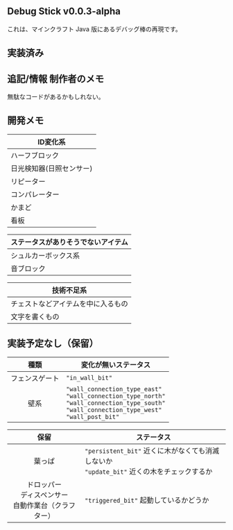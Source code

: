 ## Debug Stick v0.0.3-alpha

これは、マインクラフト Java 版にあるデバッグ棒の再現です。

## 実装済み


## 追記/情報 制作者のメモ

無駄なコードがあるかもしれない。

## 開発メモ
| ID変化系 |
| --- |
| ハーフブロック |
| 日光検知器(日照センサー) |
| リピーター |
| コンパレーター |
| かまど |
| 看板 |

| ステータスがありそうでないアイテム |
| --- |
| シュルカーボックス系 |
| 音ブロック |

| 技術不足系 |
| --- |
| チェストなどアイテムを中に入るもの |
| 文字を書くもの |

## 実装予定なし（保留）
| 種類 | 変化が無いステータス |
| :-: | --- |
| フェンスゲート | `"in_wall_bit"` |
| 壁系 |`"wall_connection_type_east"`<br>`"wall_connection_type_north"`<br>`"wall_connection_type_south"`<br>`"wall_connection_type_west"`<br>`"wall_post_bit"`|

| 保留 | ステータス |
| :-: | --- |
| 葉っぱ | `"persistent_bit"` 近くに木がなくても消滅しないか<br>`"update_bit"` 近くの木をチェックするか |
| ドロッパー<br>ディスペンサー<br>自動作業台（クラフター） | `"triggered_bit"` 起動しているかどうか |
